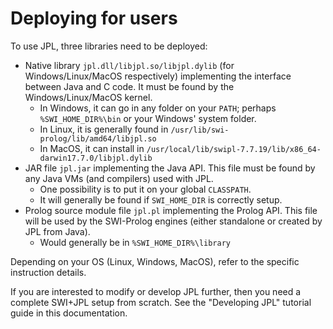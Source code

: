 # Deploying for users

To use JPL, three libraries need to be deployed:

 * Native library `jpl.dll/libjpl.so/libjpl.dylib` (for Windows/Linux/MacOS respectively) implementing the interface between Java and C code. It must be found by the Windows/Linux/MacOS kernel.
    * In Windows, it can go in any folder on your `PATH`; perhaps `%SWI_HOME_DIR%\bin` or your Windows' system folder.
    * In Linux, it is generally  found in `/usr/lib/swi-prolog/lib/amd64/libjpl.so`
    * In MacOS, it can install in `/usr/local/lib/swipl-7.7.19/lib/x86_64-darwin17.7.0/libjpl.dylib`
 * JAR file `jpl.jar` implementing the Java API. This file must be found by any Java VMs (and compilers) used with JPL. 
     * One possibility is to put it on your global `CLASSPATH`.
     * It will generally be found if `SWI_HOME_DIR` is correctly setup.
 * Prolog source module file `jpl.pl` implementing the Prolog API. This file will be used by the SWI-Prolog engines (either standalone or created by JPL from Java).
    * Would generally be in `%SWI_HOME_DIR%\library`

Depending on your OS (Linux, Windows, MacOS), refer to the specific instruction details.

If you are interested to modify or develop JPL further, then you need a complete SWI+JPL setup from scratch. See the "Developing JPL" tutorial guide in this documentation.
